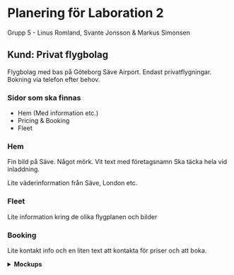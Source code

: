 # Planering för Laboration 2

Grupp 5 - Linus Romland, Svante Jonsson & Markus Simonsen

## Kund: Privat flygbolag

Flygbolag med bas på Göteborg Säve Airport. Endast privatflygningar. Bokning via telefon efter behov. 

### Sidor som ska finnas
- Hem (Med information etc.)
- Pricing & Booking
- Fleet

### Hem
Fin bild på Säve. Något mörk. Vit text med företagsnamn
Ska täcka hela vid inladdning. 

Lite väderinformation från Säve, London etc.

### Fleet
Lite information kring de olika flygplanen och bilder

### Booking
Lite kontakt info och en liten text att kontakta för priser och att boka.

<details>
  <summary><b>Mockups</b></summary><br />

### Hem
![Index](mockups/index.png)

### Fleet
![Fleet](mockups/fleet.png)

### Booking
![Booking](mockups/booking.png)

</details>